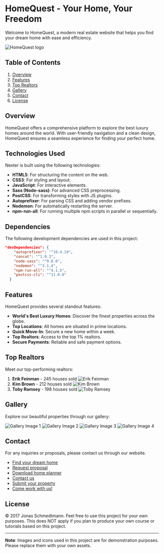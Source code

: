 # HomeQuest - Your Home, Your Freedom

Welcome to HomeQuest, a modern real estate website that helps you find your dream home with ease and efficiency.

![HomeQuest logo](img/logo.png)

## Table of Contents

1. [Overview](#overview)
2. [Features](#features)
3. [Top Realtors](#top-realtors)
4. [Gallery](#gallery)
5. [Contact](#contact)
6. [License](#license)

## Overview

HomeQuest offers a comprehensive platform to explore the best luxury homes around the world. With user-friendly navigation and a clean design, HomeQuest ensures a seamless experience for finding your perfect home.

## Technologies Used

Nexter is built using the following technologies:

- **HTML5**: For structuring the content on the web.
- **CSS3**: For styling and layout.
- **JavaScript**: For interactive elements.
- **Sass (Node-sass)**: For advanced CSS preprocessing.
- **PostCSS**: For transforming styles with JS plugins.
- **Autoprefixer**: For parsing CSS and adding vendor prefixes.
- **Nodemon**: For automatically restarting the server.
- **npm-run-all**: For running multiple npm scripts in parallel or sequentially.

## Dependencies

The following development dependencies are used in this project:

```json
"devDependencies": {
    "autoprefixer": "^10.4.19",
    "concat": "^1.0.3",
    "node-sass": "^9.0.0",
    "nodemon": "^3.1.4",
    "npm-run-all": "^4.1.5",
    "postcss-cli": "^11.0.0"
  }
```

## Features

HomeQuest provides several standout features:

- **World's Best Luxury Homes**: Discover the finest properties across the globe.
- **Top Locations**: All homes are situated in prime locations.
- **Quick Move-In**: Secure a new home within a week.
- **Top Realtors**: Access to the top 1% realtors.
- **Secure Payments**: Reliable and safe payment options.

## Top Realtors

Meet our top-performing realtors:

1. **Erik Feinman** - 245 houses sold
   ![Erik Feinman](img/realtor-1.jpeg)
2. **Kim Brown** - 212 houses sold
   ![Kim Brown](img/realtor-2.jpeg)
3. **Toby Ramsey** - 198 houses sold
   ![Toby Ramsey](img/realtor-3.jpeg)

## Gallery

Explore our beautiful properties through our gallery:

![Gallery Image 1](img/gal-1.jpeg)
![Gallery Image 2](img/gal-2.jpeg)
![Gallery Image 3](img/gal-3.jpeg)
![Gallery Image 4](img/gal-4.jpeg)

## Contact

For any inquiries or proposals, please contact us through our website.

- [Find your dream home](#)
- [Request proposal](#)
- [Download home planner](#)
- [Contact us](#)
- [Submit your property](#)
- [Come work with us!](#)

## License

&copy; 2017 Jonas Schmedtmann. Feel free to use this project for your own purposes. This does NOT apply if you plan to produce your own course or tutorials based on this project.

---

**Note**: Images and icons used in this project are for demonstration purposes. Please replace them with your own assets.


